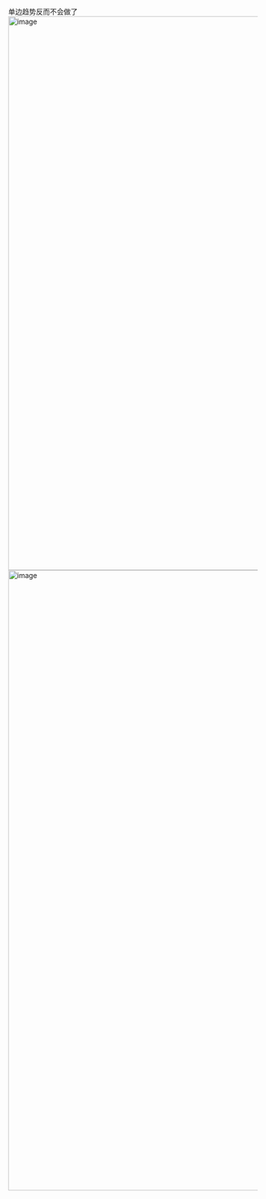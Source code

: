 单边趋势反而不会做了
<img width="2524" height="1116" alt="image" src="https://github.com/user-attachments/assets/cfa577d4-fa58-441f-b880-67e6611930ed" />
<img width="2268" height="1250" alt="image" src="https://github.com/user-attachments/assets/a5973b38-9852-4530-9f73-4a6986287466" />
